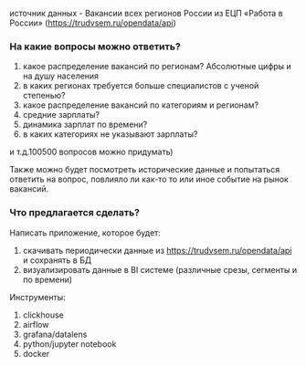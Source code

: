 источник данных - Вакансии всех регионов России из ЕЦП «Работа в России» (https://trudvsem.ru/opendata/api)

### На какие вопросы можно ответить?

1. какое распределение вакансий по регионам? Абсолютные цифры и на душу населения
2. в каких регионах требуется больше специалистов с ученой степенью?
3. какое распределение вакансий по категориям и регионам?
4. средние зарплаты?
5. динамика зарплат по времени?
6. в каких категориях не указывают зарплаты?

и т.д.100500 вопросов можно придумать)

Также можно будет посмотреть исторические данные и попытаться ответить на вопрос, повлияло ли как-то то или иное событие на рынок вакансий.


### Что предлагается сделать?

Написать приложение, которое будет:
1. скачивать периодически данные из https://trudvsem.ru/opendata/api и сохранять в БД
2. визуализировать данные в BI системе (различные срезы, сегменты и по времени)

Инструменты:
1. clickhouse
2. airflow
3. grafana/datalens
4. python/jupyter notebook
5. docker